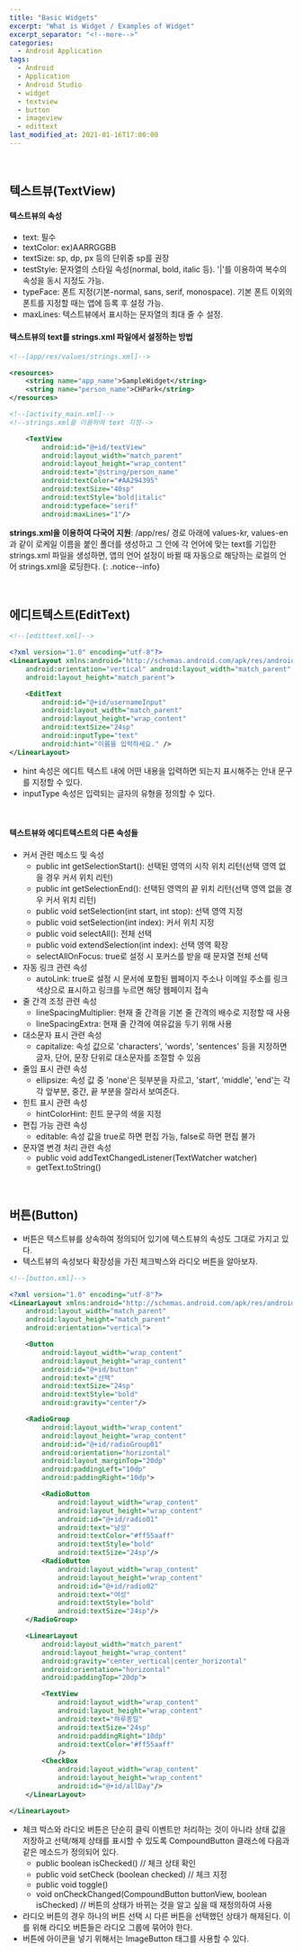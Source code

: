 ```yaml
---
title: "Basic Widgets"
excerpt: "What is Widget / Examples of Widget"
excerpt_separator: "<!--more-->"
categories:
  - Android Application
tags:
  - Android
  - Application
  - Android Studio
  - widget
  - textview
  - button
  - imageview
  - edittext
last_modified_at: 2021-01-16T17:00:00
---
```

<!--more-->

<br>

## 텍스트뷰(TextView)

#### 텍스트뷰의 속성

  * text: 필수
  * textColor: ex)AARRGGBB
  * textSize: sp, dp, px 등의 단위중 sp를 권장
  * testStyle: 문자열의 스타일 속성(normal, bold, italic 등). '|'를 이용하여 복수의 속성을 동시 지정도 가능.
  * typeFace: 폰트 지정(기본-normal, sans, serif, monospace). 기본 폰트 이외의 폰트를 지정할 때는 앱에 등록 후 설정 가능.
  * maxLines: 텍스트뷰에서 표시하는 문자열의 최대 줄 수 설정.

#### 텍스트뷰의 text를 strings.xml 파일에서 설정하는 방법

```xml
<!--[app/res/values/strings.xml]-->

<resources>
    <string name="app_name">SampleWidget</string>
    <string name="person_name">CHPark</string>
</resources>
```

```xml
<!--[activity_main.xml]-->
<!--strings.xml을 이용하여 text 지정-->

    <TextView
        android:id="@+id/textView"
        android:layout_width="match_parent"
        android:layout_height="wrap_content"
        android:text="@string/person_name" 
        android:textColor="#AA294395"
        android:textSize="40sp"
        android:textStyle="bold|italic"
        android:typeface="serif"
        android:maxLines="1"/>
```

**strings.xml을 이용하여 다국어 지원**: /app/res/ 경로 아래에 values-kr, values-en과 같이 로케일 이름을 붙인 폴더를 생성하고 그 안에 각 언어에 맞는 text를 기입한 strings.xml 파일을 생성하면, 앱의 언어 설정이 바뀔 때 자동으로 해당하는 로컬의 언어 strings.xml을 로딩한다.
{: .notice--info}

<br>

## 에디트텍스트(EditText)

```xml
<!--[edittext.xml]-->

<?xml version="1.0" encoding="utf-8"?>
<LinearLayout xmlns:android="http://schemas.android.com/apk/res/android"
    android:orientation="vertical" android:layout_width="match_parent"
    android:layout_height="match_parent">

    <EditText
        android:id="@+id/usernameInput"
        android:layout_width="match_parent"
        android:layout_height="wrap_content"
        android:textSize="24sp"
        android:inputType="text"
        android:hint="이름을 입력하세요." />
</LinearLayout>
```

  * hint 속성은 에디트 텍스트 내에 어떤 내용을 입력하면 되는지 표시해주는 안내 문구를 지정할 수 있다.
  * inputType 속성은 입력되는 글자의 유형을 정의할 수 있다.

<br>

#### 텍스트뷰와 에디트텍스트의 다른 속성들

  * 커서 관련 메소드 및 속성
    * public int getSelectionStart(): 선택된 영역의 시작 위치 리턴(선택 영역 없을 경우 커서 위치 리턴)
    * public int getSelectionEnd(): 선택된 영역의 끝 위치 리턴(선택 영역 없을 경우 커서 위치 리턴)
    * public void setSelection(int start, int stop): 선택 영역 지정
    * public void setSelection(int index): 커서 위치 지정
    * public void selectAll(): 전체 선택
    * public void extendSelection(int index): 선택 영역 확장
    * selectAllOnFocus: true로 설정 시 포커스를 받을 때 문자열 전체 선택
  * 자동 링크 관련 속성
    * autoLink: true로 설정 시 문서에 포함된 웹페이지 주소나 이메일 주소를 링크 색상으로 표시하고 링크를 누르면 해당 웹페이지 접속
  * 줄 간격 조정 관련 속성
    * lineSpacingMultiplier: 현재 줄 간격을 기본 줄 간격의 배수로 지정할 때 사용
    * lineSpacingExtra: 현재 줄 간격에 여유값을 두기 위해 사용
  * 대소문자 표시 관련 속성
    * capitalize: 속성 값으로 'characters', 'words', 'sentences' 등을 지정하면 글자, 단어, 문장 단위로 대소문자를 조절할 수 있음
  * 줄임 표시 관련 속성
    * ellipsize: 속성 값 중 'none'은 뒷부분을 자르고, 'start', 'middle', 'end'는 각각 앞부분, 중간, 끝 부분을 잘라서 보여준다.
  * 힌트 표시 관련 속성
    * hintColorHint: 힌트 문구의 색을 지정
  * 편집 가능 관련 속성
    * editable: 속성 값을 true로 하면 편집 가능, false로 하면 편집 불가
  * 문자열 변경 처리 관련 속성
    * public void addTextChangedListener(TextWatcher watcher)
    * getText.toString()

<br>

## 버튼(Button)

  * 버튼은 텍스트뷰를 상속하여 정의되어 있기에 텍스트뷰의 속성도 그대로 가지고 있다.
  * 텍스트뷰의 속성보다 확장성을 가진 체크박스와 라디오 버튼을 알아보자.

```xml
<!--[button.xml]-->

<?xml version="1.0" encoding="utf-8"?>
<LinearLayout xmlns:android="http://schemas.android.com/apk/res/android"
    android:layout_width="match_parent"
    android:layout_height="match_parent"
    android:orientation="vertical">

    <Button
        android:layout_width="wrap_content"
        android:layout_height="wrap_content"
        android:id="@+id/button"
        android:text="선택"
        android:textSize="24sp"
        android:textStyle="bold"
        android:gravity="center"/>

    <RadioGroup
        android:layout_width="wrap_content"
        android:layout_height="wrap_content"
        android:id="@+id/radioGroup01"
        android:orientation="horizontal"
        android:layout_marginTop="20dp"
        android:paddingLeft="10dp"
        android:paddingRight="10dp">

        <RadioButton
            android:layout_width="wrap_content"
            android:layout_height="wrap_content"
            android:id="@+id/radio01"
            android:text="남성"
            android:textColor="#ff55aaff"
            android:textStyle="bold"
            android:textSize="24sp"/>
        <RadioButton
            android:layout_width="wrap_content"
            android:layout_height="wrap_content"
            android:id="@+id/radio02"
            android:text="여성"
            android:textStyle="bold"
            android:textSize="24sp"/>
    </RadioGroup>

    <LinearLayout
        android:layout_width="match_parent"
        android:layout_height="wrap_content"
        android:gravity="center_vertical|center_horizontal"
        android:orientation="horizontal"
        android:paddingTop="20dp">

        <TextView
            android:layout_width="wrap_content"
            android:layout_height="wrap_content"
            android:text="하루종일"
            android:textSize="24sp"
            android:paddingRight="10dp"
            android:textColor="#ff55aaff"
            />
        <CheckBox
            android:layout_width="wrap_content"
            android:layout_height="wrap_content"
            android:id="@+id/allDay"/>
    </LinearLayout>

</LinearLayout>
```

  * 체크 박스와 라디오 버튼은 단순히 클릭 이벤트만 처리하는 것이 아니라 상태 값을 저장하고 선택/해제 상태를 표시할 수 있도록 CompoundButton 클래스에 다음과 같은 메소드가 정의되어 있다.
    * public boolean isChecked()        // 체크 상태 확인
    * public void setCheck (boolean checked)        // 체크 지정
    * public void toggle()
    * void onCheckChanged(CompoundButton buttonView, boolean isChecked)     // 버튼의 상태가 바뀌는 것을 알고 싶을 때 재정의하여 사용
  * 라디오 버튼의 경우 하나의 버튼 선택 시 다른 버튼을 선택했던 상태가 해제된다. 이를 위해 라디오 버튼들은 라디오 그룹에 묶어야 한다.
  * 버튼에 아이콘을 넣기 위해서는 ImageButton 태그를 사용할 수 있다.

<br>

